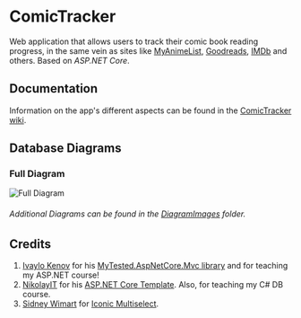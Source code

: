 # ComicTracker
Web application that allows users to track their comic book reading progress, in the same vein as sites like [MyAnimeList](https://myanimelist.net/), [Goodreads](https://www.goodreads.com/), [IMDb](https://www.imdb.com/) and others.
Based on *ASP.NET Core*.

## Documentation

Information on the app's different aspects can be found in the [ComicTracker wiki](https://github.com/MTheSestrim/ComicTracker/wiki).

## Database Diagrams
### Full Diagram
![Full Diagram](DiagramImages/FullDiagram.png)

###### Additional Diagrams can be found in the [DiagramImages](DiagramImages) folder.

## Credits

1. [Ivaylo Kenov](https://github.com/ivaylokenov) for his [MyTested.AspNetCore.Mvc library](https://github.com/ivaylokenov/MyTested.AspNetCore.Mvc) and for teaching my ASP.NET course!
2. [NikolayIT](https://github.com/NikolayIT) for his [ASP.NET Core Template](https://github.com/NikolayIT/ASP.NET-Core-Template). 
Also, for teaching my C# DB course.
3. [Sidney Wimart](https://github.com/sidneywm) for [Iconic Multiselect](https://github.com/sidneywm/iconic-multiselect).